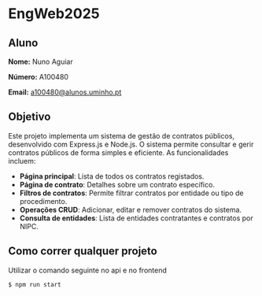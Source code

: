 # EngWeb2025
## Aluno

**Nome:**  Nuno Aguiar

**Número:**  A100480

**Email:** a100480@alunos.uminho.pt

## Objetivo

Este projeto implementa um sistema de gestão de contratos públicos, desenvolvido com Express.js e Node.js. O sistema permite consultar e gerir contratos públicos de forma simples e eficiente. As funcionalidades incluem:

- **Página principal**: Lista de todos os contratos registados.
- **Página de contrato**: Detalhes sobre um contrato específico.
- **Filtros de contratos**: Permite filtrar contratos por entidade ou tipo de procedimento.
- **Operações CRUD**: Adicionar, editar e remover contratos do sistema.
- **Consulta de entidades**: Lista de entidades contratantes e contratos por NIPC.

## Como correr qualquer projeto

Utilizar o comando seguinte no api e no frontend

```bash
$ npm run start
```
